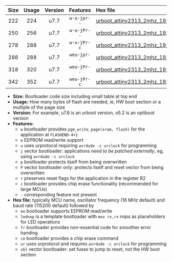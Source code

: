 |Size|Usage|Version|Features|Hex file|
|:-:|:-:|:-:|:-:|:--|
|222|224|u7.7|`w-u-jpr--`|[urboot_attiny2313_2mhz_19200bps_lednop_ur_vbl.hex](https://raw.githubusercontent.com/stefanrueger/urboot.hex/main/mcus/attiny2313/fcpu_2mhz/19200_bps/urboot_attiny2313_2mhz_19200bps_lednop_ur_vbl.hex)|
|250|256|u7.7|`w-u-jPr--`|[urboot_attiny2313_2mhz_19200bps_lednop_fr_ur_vbl.hex](https://raw.githubusercontent.com/stefanrueger/urboot.hex/main/mcus/attiny2313/fcpu_2mhz/19200_bps/urboot_attiny2313_2mhz_19200bps_lednop_fr_ur_vbl.hex)|
|278|288|u7.7|`w-u-jPr-c`|[urboot_attiny2313_2mhz_19200bps_lednop_fr_ce_ur_vbl.hex](https://raw.githubusercontent.com/stefanrueger/urboot.hex/main/mcus/attiny2313/fcpu_2mhz/19200_bps/urboot_attiny2313_2mhz_19200bps_lednop_fr_ce_ur_vbl.hex)|
|286|288|u7.7|`weu-jpr--`|[urboot_attiny2313_2mhz_19200bps_ee_lednop_ur_vbl.hex](https://raw.githubusercontent.com/stefanrueger/urboot.hex/main/mcus/attiny2313/fcpu_2mhz/19200_bps/urboot_attiny2313_2mhz_19200bps_ee_lednop_ur_vbl.hex)|
|318|320|u7.7|`weu-jPr--`|[urboot_attiny2313_2mhz_19200bps_ee_lednop_fr_ur_vbl.hex](https://raw.githubusercontent.com/stefanrueger/urboot.hex/main/mcus/attiny2313/fcpu_2mhz/19200_bps/urboot_attiny2313_2mhz_19200bps_ee_lednop_fr_ur_vbl.hex)|
|342|352|u7.7|`weu-jPr-c`|[urboot_attiny2313_2mhz_19200bps_ee_lednop_fr_ce_ur_vbl.hex](https://raw.githubusercontent.com/stefanrueger/urboot.hex/main/mcus/attiny2313/fcpu_2mhz/19200_bps/urboot_attiny2313_2mhz_19200bps_ee_lednop_fr_ce_ur_vbl.hex)|

- **Size:** Bootloader code size including small table at top end
- **Usage:** How many bytes of flash are needed, ie, HW boot section or a multiple of the page size
- **Version:** For example, u7.6 is an urboot version, o5.2 is an optiboot version
- **Features:**
  + `w` bootloader provides `pgm_write_page(sram, flash)` for the application at `FLASHEND-4+1`
  + `e` EEPROM read/write support
  + `u` uses urprotocol requiring `avrdude -c urclock` for programming
  + `j` vector bootloader: applications *need to be patched externally*, eg, using `avrdude -c urclock`
  + `p` bootloader protects itself from being overwritten
  + `P` vector bootloader only: protects itself and reset vector from being overwritten
  + `r` preserves reset flags for the application in the register R2
  + `c` bootloader provides chip erase functionality (recommended for large MCUs)
  + `-` corresponding feature not present
- **Hex file:** typically MCU name, oscillator frequency (16 MHz default) and baud rate (115200 default) followed by
  + `ee` bootloader supports EEPROM read/write
  + `lednop` is a template bootloader with `mov rx,rx` nops as placeholders for LED operations
  + `fr` bootloader provides non-essential code for smoother error handing
  + `ce` bootloader provides a chip erase command
  + `ur` uses urprotocol and requires `avrdude -c urclock` for programming
  + `vbl` vector bootloader: set fuses to jump to reset, not the HW boot section
